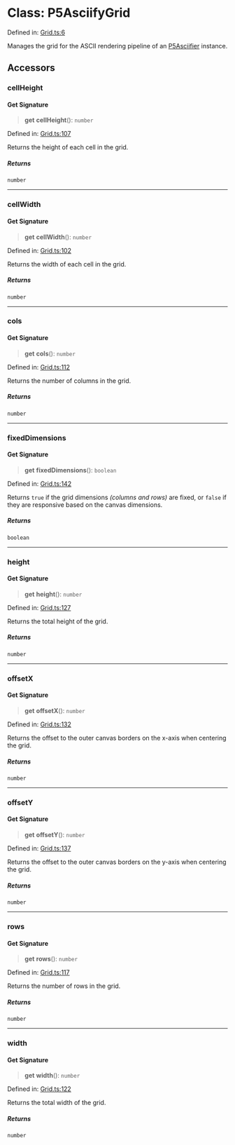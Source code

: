 # Class: P5AsciifyGrid

Defined in: [Grid.ts:6](https://github.com/humanbydefinition/p5.asciify/blob/557c82e1366289f1e9fccdbbe3a328b76a1f9aa9/src/lib/Grid.ts#L6)

Manages the grid for the ASCII rendering pipeline of an [P5Asciifier](P5Asciifier.md) instance.

## Accessors

### cellHeight

#### Get Signature

> **get** **cellHeight**(): `number`

Defined in: [Grid.ts:107](https://github.com/humanbydefinition/p5.asciify/blob/557c82e1366289f1e9fccdbbe3a328b76a1f9aa9/src/lib/Grid.ts#L107)

Returns the height of each cell in the grid.

##### Returns

`number`

---

### cellWidth

#### Get Signature

> **get** **cellWidth**(): `number`

Defined in: [Grid.ts:102](https://github.com/humanbydefinition/p5.asciify/blob/557c82e1366289f1e9fccdbbe3a328b76a1f9aa9/src/lib/Grid.ts#L102)

Returns the width of each cell in the grid.

##### Returns

`number`

---

### cols

#### Get Signature

> **get** **cols**(): `number`

Defined in: [Grid.ts:112](https://github.com/humanbydefinition/p5.asciify/blob/557c82e1366289f1e9fccdbbe3a328b76a1f9aa9/src/lib/Grid.ts#L112)

Returns the number of columns in the grid.

##### Returns

`number`

---

### fixedDimensions

#### Get Signature

> **get** **fixedDimensions**(): `boolean`

Defined in: [Grid.ts:142](https://github.com/humanbydefinition/p5.asciify/blob/557c82e1366289f1e9fccdbbe3a328b76a1f9aa9/src/lib/Grid.ts#L142)

Returns `true` if the grid dimensions _(columns and rows)_ are fixed, or `false` if they are responsive based on the canvas dimensions.

##### Returns

`boolean`

---

### height

#### Get Signature

> **get** **height**(): `number`

Defined in: [Grid.ts:127](https://github.com/humanbydefinition/p5.asciify/blob/557c82e1366289f1e9fccdbbe3a328b76a1f9aa9/src/lib/Grid.ts#L127)

Returns the total height of the grid.

##### Returns

`number`

---

### offsetX

#### Get Signature

> **get** **offsetX**(): `number`

Defined in: [Grid.ts:132](https://github.com/humanbydefinition/p5.asciify/blob/557c82e1366289f1e9fccdbbe3a328b76a1f9aa9/src/lib/Grid.ts#L132)

Returns the offset to the outer canvas borders on the x-axis when centering the grid.

##### Returns

`number`

---

### offsetY

#### Get Signature

> **get** **offsetY**(): `number`

Defined in: [Grid.ts:137](https://github.com/humanbydefinition/p5.asciify/blob/557c82e1366289f1e9fccdbbe3a328b76a1f9aa9/src/lib/Grid.ts#L137)

Returns the offset to the outer canvas borders on the y-axis when centering the grid.

##### Returns

`number`

---

### rows

#### Get Signature

> **get** **rows**(): `number`

Defined in: [Grid.ts:117](https://github.com/humanbydefinition/p5.asciify/blob/557c82e1366289f1e9fccdbbe3a328b76a1f9aa9/src/lib/Grid.ts#L117)

Returns the number of rows in the grid.

##### Returns

`number`

---

### width

#### Get Signature

> **get** **width**(): `number`

Defined in: [Grid.ts:122](https://github.com/humanbydefinition/p5.asciify/blob/557c82e1366289f1e9fccdbbe3a328b76a1f9aa9/src/lib/Grid.ts#L122)

Returns the total width of the grid.

##### Returns

`number`
